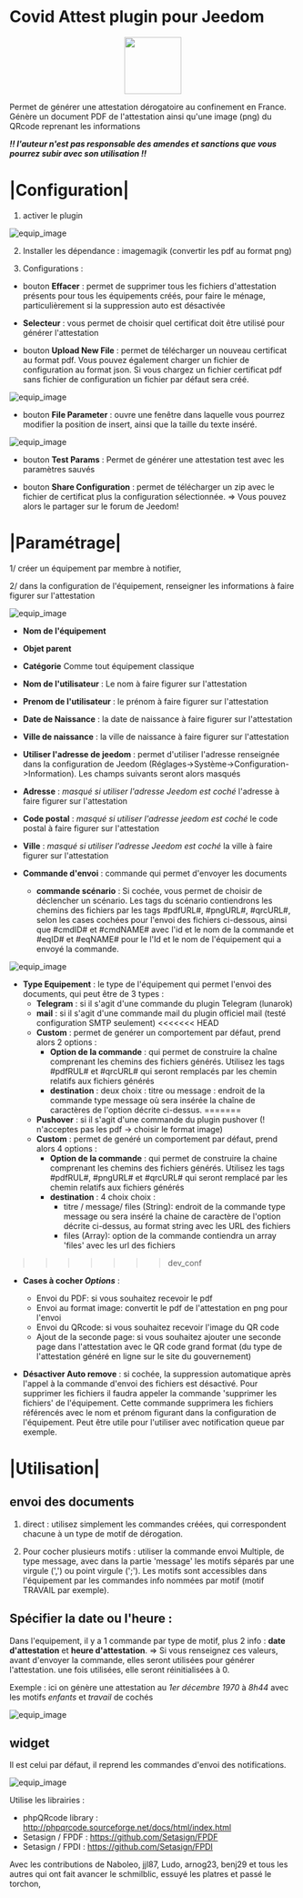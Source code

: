 # Covid Attest plugin pour Jeedom

<p align="center">
  <img width="100" src="/plugin_info/CovidAttest_icon.png">
</p>

Permet de générer une attestation dérogatoire au confinement en France. Génère un document PDF de l'attestation ainsi qu'une image (png) du QRcode reprenant les informations

*__!! l'auteur n'est pas responsable des amendes et sanctions que vous pourrez subir avec son utilisation !!__*

# |Configuration|
  
  1. activer le plugin
  
  ![equip_image](/img_readme/conf_1.png)  
  
  2. Installer les dépendance : imagemagik (convertir les pdf au format png)
  
  3. Configurations :  
  
  
  * bouton __Effacer__ : permet de supprimer tous les fichiers d'attestation présents pour tous les équipements créés, pour faire le ménage, particulièrement si la suppression auto est désactivée
  
  * __Selecteur__ : vous permet de choisir quel certificat doit être utilisé pour générer l'attestation
  
  * bouton __Upload New File__ : permet de télécharger un nouveau certificat au format pdf. Vous pouvez également charger un fichier de configuration au format json. Si vous chargez un fichier certificat pdf sans fichier de configuration un fichier par défaut sera créé.
  
  ![equip_image](/img_readme/conf_new.png) 
  
  * bouton __File Parameter__ : ouvre une fenêtre dans laquelle vous pourrez modifier la position de insert, ainsi que la taille du texte inséré.
  
  ![equip_image](/img_readme/conf_2.png) 
  
  
  * bouton __Test Params__ : Permet de générer une attestation test avec les paramètres sauvés
  
  * bouton __Share Configuration__ : permet de télécharger un zip avec le fichier de certificat plus la configuration sélectionnée. => Vous pouvez alors le partager sur le forum de Jeedom!
  
 # |Paramétrage|
 

 
 1/ créer un équipement par membre à notifier,
 
 2/ dans la configuration de l'équipement, renseigner les informations à faire figurer sur l'attestation
      
![equip_image](/img_readme/equipement.PNG)     
 
 * __Nom de l'équipement__ 
 * __Objet parent__ 
 * __Catégorie__ 
 Comme tout équipement classique
 
 * __Nom de l'utilisateur__ : Le nom à faire figurer sur l'attestation
 * __Prenom de l'utilisateur__ : le prénom à faire figurer sur l'attestation
 * __Date de Naissance__ : la date de naissance à faire figurer sur l'attestation
 * __Ville de naissance__ : la ville de naissance à faire figurer sur l'attestation
 
 * __Utiliser l'adresse de jeedom__ : permet d'utiliser l'adresse renseignée dans la configuration de Jeedom (Réglages->Système->Configuration->Information). Les champs suivants seront alors masqués
 * __Adresse__ : *masqué si utiliser l'adresse Jeedom est coché* l'adresse à faire figurer sur l'attestation
 * __Code postal__ : *masqué si utiliser l'adresse jeedom est coché* le code postal à faire figurer sur l'attestation
 * __Ville__ : *masqué si utiliser l'adresse Jeedom est coché* la ville à faire figurer sur l'attestation
 
 
 * __Commande d'envoi__ : commande qui permet d'envoyer les documents
 
    * __commande scénario__ : Si cochée, vous permet de choisir de déclencher un scénario. Les tags du scénario contiendrons les chemins des fichiers par les tags #pdfURL#, #pngURL#, #qrcURL#, selon les cases cochées pour l'envoi des fichiers ci-dessous, ainsi que #cmdID# et #cmdNAME# avec l'id et le nom de la commande et #eqID# et #eqNAME# pour le l'Id et le nom de l'équipement qui a envoyé la commande.
    
 ![equip_image](/img_readme/scenario_cmd.png)  
 
 
 * __Type Equipement__ : le type de l'équipement qui permet l'envoi des documents, qui peut être de 3 types : 
   * __Telegram__ : si il s'agit d'une commande du plugin Telegram (lunarok)
   * __mail__ : si il s'agit d'une commande mail du plugin officiel mail (testé configuration SMTP seulement)
<<<<<<< HEAD
   * __Custom__ : permet de genérer un comportement par défaut, prend alors 2 options : 
     * __Option de la commande__ : qui permet de construire la chaîne comprenant les chemins des fichiers générés. Utilisez les tags #pdfRUL# et #qrcURL# qui seront remplacés par les chemin relatifs aux fichiers générés
     * __destination__ : deux choix : titre ou message : endroit de la commande type message où sera insérée la chaîne de caractères de l'option décrite ci-dessus.
=======
   * __Pushover__ : si il s'agit d'une commande du plugin pushover (! n'acceptes pas les pdf -> choisir le format image)
   * __Custom__ : permet de genéré un comportement par défaut, prend alors 4 options : 
     * __Option de la commande__ : qui permet de construire la chaine comprenant les chemins des fichiers générés. Utilisez les tags #pdfRUL#, #pngURL# et #qrcURL# qui seront remplacé par les chemin relatifs aux fichiers générés
     * __destination__ : 4 choix choix : 
          * titre / message/ files (String): endroit de la commande type message ou sera inséré la chaine de caractère de l'option décrite ci-dessus, au format string avec les URL des fichiers
          * files (Array): option de la commande contiendra un array 'files' avec les url des fichiers
>>>>>>> dev_conf
     
 * __Cases à cocher *Options*__ :
   * Envoi du PDF: si vous souhaitez recevoir le pdf
   * Envoi au format image: convertit le pdf de l'attestation en png pour l'envoi
   * Envoi du QRcode: si vous souhaitez recevoir l'image du QR code
   * Ajout de la seconde page: si vous souhaitez ajouter une seconde page dans l'attestation avec le QR code grand format (du type de l'attestation généré en ligne sur le site du gouvernement)
 
* __Désactiver Auto remove__ : si cochée, la suppression automatique après l'appel à la commande d'envoi des fichiers est désactivé. Pour supprimer les fichiers il faudra appeler la commande 'supprimer les fichiers' de l'équipement. Cette commande supprimera les fichiers référencés avec le nom et prénom figurant dans la configuration de l'équipement.
Peut être utile pour l'utiliser avec notification queue par exemple.


 # |Utilisation|
 
 ## envoi des documents

1. direct : utilisez simplement les commandes créées, qui correspondent chacune à un type de motif de dérogation.

2. Pour cocher plusieurs motifs : utiliser la commande envoi Multiple, de type message, avec dans la partie 'message' les motifs séparés par une virgule (',') ou point virgule (';'). Les motifs sont accessibles dans l'équipement par les commandes info nommées par motif (motif TRAVAIL par exemple).

## Spécifier la date ou l'heure :
Dans l'equipement, il y a 1 commande par type de motif, plus 2 info : __date d'attestation__ et __heure d'attestation__.
=> Si vous renseignez ces valeurs, avant d'envoyer la commande, elles seront utilisées pour générer l'attestation.
une fois utilisées, elle seront réinitialisées à 0.

Exemple :  ici on génère une attestation au *_1er décembre 1970_* à *_8h44_* avec les motifs *_enfants_* et *_travail_* de cochés 

![equip_image](/img_readme/scenario.PNG)  


## widget 

Il est celui par défaut, il reprend les commandes d'envoi des notifications.

![equip_image](/img_readme/widget.PNG) 

Utilise les librairies :
 * phpQRcode library : http://phpqrcode.sourceforge.net/docs/html/index.html
 *  Setasign / FPDF : https://github.com/Setasign/FPDF
 *  Setasign / FPDI : https://github.com/Setasign/FPDI

Avec les contributions de Naboleo, jjl87, Ludo, arnog23, benj29 et tous les autres qui ont fait avancer le schmilblic, essuyé les platres et passé le torchon,
